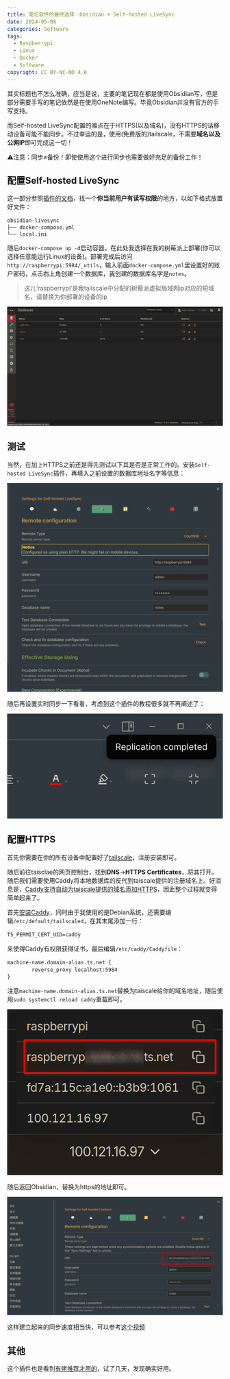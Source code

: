 ```yaml
---
title: 笔记软件的最终选择：Obsidian + Self-hosted LiveSync
date: 2024-05-08
categories: Software
tags:
  - Raspberrypi
  - Linux
  - Docker
  - Software
copyright: CC BY-NC-ND 4.0
---
```


其实标题也不怎么准确，应当是说，主要的笔记现在都是使用Obsidian写，但是部分需要手写的笔记依然是在使用OneNote编写。毕竟Obsidian并没有官方的手写支持。

而Self-hosted LiveSync配置的难点在于HTTPS(以及域名)，没有HTTPS的话移动设备可能不能同步。不过幸运的是，使用(免费版的)tailscale，不需要**域名以及公网IP**即可完成这一切！

<!-- more -->

⚠️注意：同步≠备份！即使使用这个进行同步也需要做好充足的备份工作！

## 配置Self-hosted LiveSync
这一部分参照[插件的文档](https://github.com/vrtmrz/obsidian-livesync/blob/main/docs/setup_own_server_cn.md)，找一个**你当前用户有读写权限**的地方，以如下格式放置好文件：

```
obsidian-livesync
├── docker-compose.yml
└── local.ini
```

随后`docker-compose up -d`启动容器。在此处我选择在我的树莓派上部署(你可以选择任意能运行Linux的设备)。部署完成后访问`http://raspberrypi:5984/_utils`，输入前面`docker-compose.yml`里设置好的账户密码，点击右上角创建一个数据库，我创建的数据库名字是`notes`。

> 这儿‘raspberrypi’是我tailscale中分配的树莓派虚拟局域网ip对应的短域名，请替换为你部署的设备的ip

![当然这是已经同步过一次数据之后的截图了](../images/11/database.png)

## 测试
当然，在加上HTTPS之前还是得先测试以下其是否是正常工作的。安装`Self-hosted LiveSync`插件，再填入之前设置的数据库地址名字等信息：

![这儿的账户密码都是默认的](../images/11/Tset.png)

随后再设置实时同步一下看看，考虑到这个插件的教程很多就不再阐述了：

![成功](../images/11/Done.png)

## 配置HTTPS
首先你需要在你的所有设备中配置好了[tailscale](https://tailscale.com/download)，注册安装即可。

随后前往taisclae的网页控制台，找到**DNS**->**HTTPS Certificates**，将其打开。随后我们需要使用Caddy将本地数据库的反代到taiscale提供的注册域名上。好消息是，[Caddy支持自动为taiscale提供的域名添加HTTPS](https://tailscale.com/kb/1190/caddy-certificates)，因此整个过程就变得简单起来了。

首先[安装Caddy](https://caddyserver.com/docs/install)，同时由于我使用的是Debian系统，还需要编辑`/etc/default/tailscaled`，在其末尾添加一行：

```txt
TS_PERMIT_CERT_UID=caddy
```

来使得Caddy有权限获得证书，最后编辑`/etc/caddy/Caddyfile`：

```txt
machine-name.domain-alias.ts.net {
        reverse_proxy localhost:5984
}
```

注意`machine-name.domain-alias.ts.net`替换为taiscale给你的域名地址，随后使用`sudo systemctl reload caddy`重载即可。

![就是这个地址](../images/11/IP.png)

随后返回Obsidian，替换为https的地址即可。

![此时就已经没有HTTP的警告了](../images/11/Https.png)

这样建立起来的同步速度相当快，可以参考[这个视频](https://blog.menghuan1918.com/AlistStore/Obsidian%E5%90%8C%E6%AD%A5/speedtest.webm)

<VidStack
  src="https://blog.menghuan1918.com/AlistStore/d/opt/alist/data/store/opt/alist/data/store/Obsidian%E5%90%8C%E6%AD%A5/speedtest.webm?sign=IHAOHO-UJexhnsjEkfhIXpLmdWAf8E8O_EV2M_ltswc=:0"
/>

## 其他
这个插件也是看到[有佬推荐才用的](https://linux.do/t/topic/65783)，试了几天，发现确实好用。